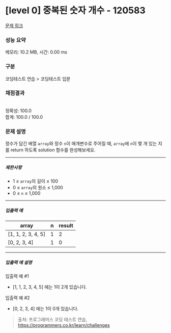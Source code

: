 # [level 0] 중복된 숫자 개수 - 120583 

[문제 링크](https://school.programmers.co.kr/learn/courses/30/lessons/120583) 

### 성능 요약

메모리: 10.2 MB, 시간: 0.00 ms

### 구분

코딩테스트 연습 > 코딩테스트 입문

### 채점결과

<br/>정확성: 100.0<br/>합계: 100.0 / 100.0

### 문제 설명

<p style="user-select: auto;">정수가 담긴 배열 <code style="user-select: auto;">array</code>와 정수 <code style="user-select: auto;">n</code>이 매개변수로 주어질 때, <code style="user-select: auto;">array</code>에 <code style="user-select: auto;">n</code>이 몇 개 있는 지를 return 하도록 solution 함수를 완성해보세요.</p>

<hr style="user-select: auto;">

<h5 style="user-select: auto;">제한사항</h5>

<ul style="user-select: auto;">
<li style="user-select: auto;">1 ≤ <code style="user-select: auto;">array</code>의 길이 ≤ 100</li>
<li style="user-select: auto;">0 ≤ <code style="user-select: auto;">array</code>의 원소 ≤ 1,000</li>
<li style="user-select: auto;">0 ≤ <code style="user-select: auto;">n</code> ≤ 1,000</li>
</ul>

<hr style="user-select: auto;">

<h5 style="user-select: auto;">입출력 예</h5>
<table class="table" style="user-select: auto;">
        <thead style="user-select: auto;"><tr style="user-select: auto;">
<th style="user-select: auto;">array</th>
<th style="user-select: auto;">n</th>
<th style="user-select: auto;">result</th>
</tr>
</thead>
        <tbody style="user-select: auto;"><tr style="user-select: auto;">
<td style="user-select: auto;">[1, 1, 2, 3, 4, 5]</td>
<td style="user-select: auto;">1</td>
<td style="user-select: auto;">2</td>
</tr>
<tr style="user-select: auto;">
<td style="user-select: auto;">[0, 2, 3, 4]</td>
<td style="user-select: auto;">1</td>
<td style="user-select: auto;">0</td>
</tr>
</tbody>
      </table>
<hr style="user-select: auto;">

<h5 style="user-select: auto;">입출력 예 설명</h5>

<p style="user-select: auto;">입출력 예 #1</p>

<ul style="user-select: auto;">
<li style="user-select: auto;">[1, 1, 2, 3, 4, 5] 에는 1이 2개 있습니다.</li>
</ul>

<p style="user-select: auto;">입출력 예 #2</p>

<ul style="user-select: auto;">
<li style="user-select: auto;">[0, 2, 3, 4] 에는 1이 0개 있습니다.</li>
</ul>


> 출처: 프로그래머스 코딩 테스트 연습, https://programmers.co.kr/learn/challenges